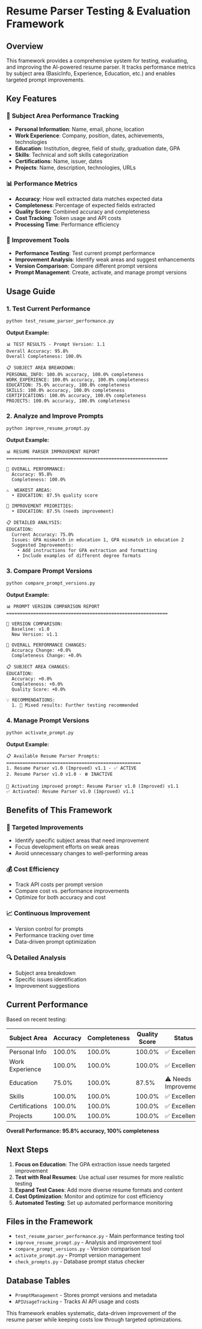 # Resume Parser Testing & Evaluation Framework

## Overview

This framework provides a comprehensive system for testing, evaluating, and improving the AI-powered resume parser. It tracks performance metrics by subject area (BasicInfo, Experience, Education, etc.) and enables targeted prompt improvements.

## Key Features

### 🎯 **Subject Area Performance Tracking**
- **Personal Information**: Name, email, phone, location
- **Work Experience**: Company, position, dates, achievements, technologies
- **Education**: Institution, degree, field of study, graduation date, GPA
- **Skills**: Technical and soft skills categorization
- **Certifications**: Name, issuer, dates
- **Projects**: Name, description, technologies, URLs

### 📊 **Performance Metrics**
- **Accuracy**: How well extracted data matches expected data
- **Completeness**: Percentage of expected fields extracted
- **Quality Score**: Combined accuracy and completeness
- **Cost Tracking**: Token usage and API costs
- **Processing Time**: Performance efficiency

### 🔧 **Improvement Tools**
- **Performance Testing**: Test current prompt performance
- **Improvement Analysis**: Identify weak areas and suggest enhancements
- **Version Comparison**: Compare different prompt versions
- **Prompt Management**: Create, activate, and manage prompt versions

## Usage Guide

### 1. **Test Current Performance**

```bash
python test_resume_parser_performance.py
```

**Output Example:**
```
📊 TEST RESULTS - Prompt Version: 1.1
Overall Accuracy: 95.8%
Overall Completeness: 100.0%

📋 SUBJECT AREA BREAKDOWN:
PERSONAL_INFO: 100.0% accuracy, 100.0% completeness
WORK_EXPERIENCE: 100.0% accuracy, 100.0% completeness
EDUCATION: 75.0% accuracy, 100.0% completeness
SKILLS: 100.0% accuracy, 100.0% completeness
CERTIFICATIONS: 100.0% accuracy, 100.0% completeness
PROJECTS: 100.0% accuracy, 100.0% completeness
```

### 2. **Analyze and Improve Prompts**

```bash
python improve_resume_prompt.py
```

**Output Example:**
```
📊 RESUME PARSER IMPROVEMENT REPORT
============================================================

🎯 OVERALL PERFORMANCE:
  Accuracy: 95.8%
  Completeness: 100.0%

⚠️  WEAKEST AREAS:
  • EDUCATION: 87.5% quality score

🚀 IMPROVEMENT PRIORITIES:
  • EDUCATION: 87.5% (needs improvement)

📋 DETAILED ANALYSIS:
EDUCATION:
  Current Accuracy: 75.0%
  Issues: GPA mismatch in education 1, GPA mismatch in education 2
  Suggested Improvements:
    • Add instructions for GPA extraction and formatting
    • Include examples of different degree formats
```

### 3. **Compare Prompt Versions**

```bash
python compare_prompt_versions.py
```

**Output Example:**
```
📊 PROMPT VERSION COMPARISON REPORT
============================================================

🔄 VERSION COMPARISON:
  Baseline: v1.0
  New Version: v1.1

🎯 OVERALL PERFORMANCE CHANGES:
  Accuracy Change: +0.0%
  Completeness Change: +0.0%

📋 SUBJECT AREA CHANGES:
EDUCATION:
  Accuracy: +0.0%
  Completeness: +0.0%
  Quality Score: +0.0%

💡 RECOMMENDATIONS:
  1. 🤔 Mixed results: Further testing recommended
```

### 4. **Manage Prompt Versions**

```bash
python activate_prompt.py
```

**Output Example:**
```
📋 Available Resume Parser Prompts:
==================================================
1. Resume Parser v1.0 (Improved) v1.1 - ✅ ACTIVE
2. Resume Parser v1.0 v1.0 - ⏸️ INACTIVE

🔄 Activating improved prompt: Resume Parser v1.0 (Improved) v1.1
✅ Activated: Resume Parser v1.0 (Improved) v1.1
```

## Benefits of This Framework

### 🎯 **Targeted Improvements**
- Identify specific subject areas that need improvement
- Focus development efforts on weak areas
- Avoid unnecessary changes to well-performing areas

### 💰 **Cost Efficiency**
- Track API costs per prompt version
- Compare cost vs. performance improvements
- Optimize for both accuracy and cost

### 📈 **Continuous Improvement**
- Version control for prompts
- Performance tracking over time
- Data-driven prompt optimization

### 🔍 **Detailed Analysis**
- Subject area breakdown
- Specific issues identification
- Improvement suggestions

## Current Performance

Based on recent testing:

| Subject Area | Accuracy | Completeness | Quality Score | Status |
|--------------|----------|--------------|---------------|---------|
| Personal Info | 100.0% | 100.0% | 100.0% | ✅ Excellent |
| Work Experience | 100.0% | 100.0% | 100.0% | ✅ Excellent |
| Education | 75.0% | 100.0% | 87.5% | ⚠️ Needs Improvement |
| Skills | 100.0% | 100.0% | 100.0% | ✅ Excellent |
| Certifications | 100.0% | 100.0% | 100.0% | ✅ Excellent |
| Projects | 100.0% | 100.0% | 100.0% | ✅ Excellent |

**Overall Performance: 95.8% accuracy, 100% completeness**

## Next Steps

1. **Focus on Education**: The GPA extraction issue needs targeted improvement
2. **Test with Real Resumes**: Use actual user resumes for more realistic testing
3. **Expand Test Cases**: Add more diverse resume formats and content
4. **Cost Optimization**: Monitor and optimize for cost efficiency
5. **Automated Testing**: Set up automated performance monitoring

## Files in the Framework

- `test_resume_parser_performance.py` - Main performance testing tool
- `improve_resume_prompt.py` - Analysis and improvement tool
- `compare_prompt_versions.py` - Version comparison tool
- `activate_prompt.py` - Prompt version management
- `check_prompts.py` - Database prompt status checker

## Database Tables

- `PromptManagement` - Stores prompt versions and metadata
- `APIUsageTracking` - Tracks AI API usage and costs

This framework enables systematic, data-driven improvement of the resume parser while keeping costs low through targeted optimizations. 